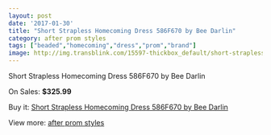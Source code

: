 ```yaml
---
layout: post
date: '2017-01-30'
title: "Short Strapless Homecoming Dress 586F670 by Bee Darlin"
category: after prom styles
tags: ["beaded","homecoming","dress","prom","brand"]
image: http://img.transblink.com/15597-thickbox_default/short-strapless-homecoming-dress-586f670-by-bee-darlin.jpg
---
```

Short Strapless Homecoming Dress 586F670 by Bee Darlin

On Sales: **$325.99**
<a href="https://www.transblink.com/en/after-prom-styles/4962-short-strapless-homecoming-dress-586f670-by-bee-darlin.html"><amp-img layout="responsive" width="600" height="600" src="//img.transblink.com/15597-thickbox_default/short-strapless-homecoming-dress-586f670-by-bee-darlin.jpg" alt="Short Strapless Homecoming Dress 586F670 by Bee Darlin 0" /></a>
<a href="https://www.transblink.com/en/after-prom-styles/4962-short-strapless-homecoming-dress-586f670-by-bee-darlin.html"><amp-img layout="responsive" width="600" height="600" src="//img.transblink.com/15599-thickbox_default/short-strapless-homecoming-dress-586f670-by-bee-darlin.jpg" alt="Short Strapless Homecoming Dress 586F670 by Bee Darlin 1" /></a>
<a href="https://www.transblink.com/en/after-prom-styles/4962-short-strapless-homecoming-dress-586f670-by-bee-darlin.html"><amp-img layout="responsive" width="600" height="600" src="//img.transblink.com/15598-thickbox_default/short-strapless-homecoming-dress-586f670-by-bee-darlin.jpg" alt="Short Strapless Homecoming Dress 586F670 by Bee Darlin 2" /></a>

Buy it: [Short Strapless Homecoming Dress 586F670 by Bee Darlin](https://www.transblink.com/en/after-prom-styles/4962-short-strapless-homecoming-dress-586f670-by-bee-darlin.html "Short Strapless Homecoming Dress 586F670 by Bee Darlin")

View more: [after prom styles](https://www.transblink.com/en/55-after-prom-styles "after prom styles")